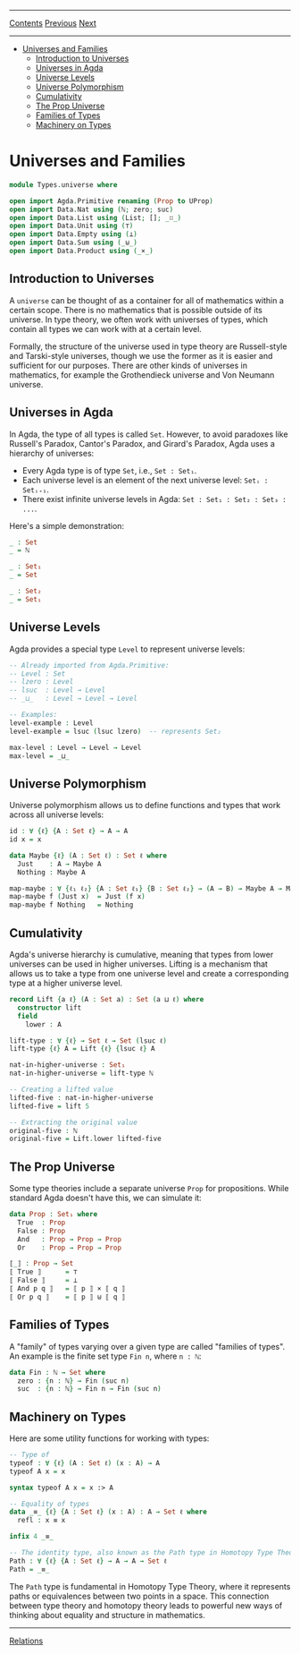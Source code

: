 ****
[Contents](contents.html)
[Previous](Types.introduction.html)
[Next](Types.relations.html)

<!-- START doctoc generated TOC please keep comment here to allow auto update -->
<!-- DON'T EDIT THIS SECTION, INSTEAD RE-RUN doctoc TO UPDATE -->
****

- [Universes and Families](#universes-and-families)
  - [Introduction to Universes](#introduction-to-universes)
  - [Universes in Agda](#universes-in-agda)
  - [Universe Levels](#universe-levels)
  - [Universe Polymorphism](#universe-polymorphism)
  - [Cumulativity](#cumulativity)
  - [The Prop Universe](#the-prop-universe)
  - [Families of Types](#families-of-types)
  - [Machinery on Types](#machinery-on-types)

<!-- END doctoc generated TOC please keep comment here to allow auto update -->

# Universes and Families

```agda
module Types.universe where

open import Agda.Primitive renaming (Prop to UProp)
open import Data.Nat using (ℕ; zero; suc)
open import Data.List using (List; []; _∷_)
open import Data.Unit using (⊤)
open import Data.Empty using (⊥)
open import Data.Sum using (_⊎_)
open import Data.Product using (_×_)
```

## Introduction to Universes

A `universe` can be thought of as a container for all of mathematics within a certain scope. There is no mathematics that is possible outside of its universe. In type theory, we often work with universes of types, which contain all types we can work with at a certain level.

Formally, the structure of the universe used in type theory are Russell-style and Tarski-style universes, though we use the former as it is easier and sufficient for our purposes. There are other kinds of universes in mathematics, for example the Grothendieck universe and Von Neumann universe.

## Universes in Agda

In Agda, the type of all types is called `Set`. However, to avoid paradoxes like Russell's Paradox, Cantor's Paradox, and Girard's Paradox, Agda uses a hierarchy of universes:

- Every Agda type is of type `Set`, i.e., `Set : Set₁`.
- Each universe level is an element of the next universe level: `Setᵢ : Setᵢ₊₁`.
- There exist infinite universe levels in Agda: `Set : Set₁ : Set₂ : Set₃ : ...`.

Here's a simple demonstration:

```agda
_ : Set
_ = ℕ

_ : Set₁
_ = Set

_ : Set₂
_ = Set₁
```

## Universe Levels

Agda provides a special type `Level` to represent universe levels:

```agda
-- Already imported from Agda.Primitive:
-- Level : Set
-- lzero : Level
-- lsuc  : Level → Level
-- _⊔_   : Level → Level → Level

-- Examples:
level-example : Level
level-example = lsuc (lsuc lzero)  -- represents Set₂

max-level : Level → Level → Level
max-level = _⊔_
```

## Universe Polymorphism

Universe polymorphism allows us to define functions and types that work across all universe levels:

```agda
id : ∀ {ℓ} {A : Set ℓ} → A → A
id x = x

data Maybe {ℓ} (A : Set ℓ) : Set ℓ where
  Just    : A → Maybe A
  Nothing : Maybe A

map-maybe : ∀ {ℓ₁ ℓ₂} {A : Set ℓ₁} {B : Set ℓ₂} → (A → B) → Maybe A → Maybe B
map-maybe f (Just x)  = Just (f x)
map-maybe f Nothing   = Nothing
```

## Cumulativity

Agda's universe hierarchy is cumulative, meaning that types from lower universes can be used in higher universes. Lifting is a mechanism that allows us to take a type from one universe level and create a corresponding type at a higher universe level.

```agda
record Lift {a ℓ} (A : Set a) : Set (a ⊔ ℓ) where
  constructor lift
  field
    lower : A

lift-type : ∀ {ℓ} → Set ℓ → Set (lsuc ℓ)
lift-type {ℓ} A = Lift {ℓ} {lsuc ℓ} A

nat-in-higher-universe : Set₁
nat-in-higher-universe = lift-type ℕ
```

```agda
-- Creating a lifted value
lifted-five : nat-in-higher-universe
lifted-five = lift 5

-- Extracting the original value
original-five : ℕ
original-five = Lift.lower lifted-five
```

## The Prop Universe

Some type theories include a separate universe `Prop` for propositions. While standard Agda doesn't have this, we can simulate it:

```agda
data Prop : Set₁ where
  True  : Prop
  False : Prop
  And   : Prop → Prop → Prop
  Or    : Prop → Prop → Prop

⟦_⟧ : Prop → Set
⟦ True ⟧      = ⊤
⟦ False ⟧     = ⊥
⟦ And p q ⟧   = ⟦ p ⟧ × ⟦ q ⟧
⟦ Or p q ⟧    = ⟦ p ⟧ ⊎ ⟦ q ⟧
```

## Families of Types

A "family" of types varying over a given type are called "families of types". An example is the finite set type `Fin n`, where `n : ℕ`:

```agda
data Fin : ℕ → Set where
  zero : {n : ℕ} → Fin (suc n)
  suc  : {n : ℕ} → Fin n → Fin (suc n)
```

## Machinery on Types

Here are some utility functions for working with types:

```agda
-- Type of
typeof : ∀ {ℓ} (A : Set ℓ) (x : A) → A
typeof A x = x

syntax typeof A x = x :> A

-- Equality of types
data _≡_ {ℓ} {A : Set ℓ} (x : A) : A → Set ℓ where
  refl : x ≡ x

infix 4 _≡_

-- The identity type, also known as the Path type in Homotopy Type Theory
Path : ∀ {ℓ} {A : Set ℓ} → A → A → Set ℓ
Path = _≡_
```

The `Path` type is fundamental in Homotopy Type Theory, where it represents paths or equivalences between two points in a space. This connection between type theory and homotopy theory leads to powerful new ways of thinking about equality and structure in mathematics.

****
[Relations](./Types.relations.html)
